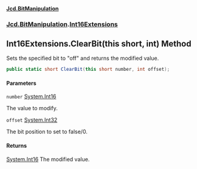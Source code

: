 #### [Jcd.BitManipulation](index.md 'index')

### [Jcd.BitManipulation](Jcd.BitManipulation.md 'Jcd.BitManipulation').[Int16Extensions](Jcd.BitManipulation.Int16Extensions.md 'Jcd.BitManipulation.Int16Extensions')

## Int16Extensions.ClearBit(this short, int) Method

Sets the specified bit to "off" and returns the modified value.

```csharp
public static short ClearBit(this short number, int offset);
```

#### Parameters

<a name='Jcd.BitManipulation.Int16Extensions.ClearBit(thisshort,int).number'></a>

`number` [System.Int16](https://docs.microsoft.com/en-us/dotnet/api/System.Int16 'System.Int16')

The value to modify.

<a name='Jcd.BitManipulation.Int16Extensions.ClearBit(thisshort,int).offset'></a>

`offset` [System.Int32](https://docs.microsoft.com/en-us/dotnet/api/System.Int32 'System.Int32')

The bit position to set to false/0.

#### Returns

[System.Int16](https://docs.microsoft.com/en-us/dotnet/api/System.Int16 'System.Int16')
The modified value.